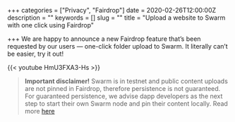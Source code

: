 +++
categories = ["Privacy", "Fairdrop"]
date = 2020-02-26T12:00:00Z
description = ""
keywords = []
slug = ""
title = "Upload a website to Swarm with one click using Fairdrop"

+++
We are happy to announce a new Fairdrop feature that’s been requested by our users — one-click folder upload to Swarm. It literally can’t be easier, try it out!

{{< youtube HmU3FXA3-Hs >}}

> **Important disclaimer!** Swarm is in testnet and public content uploads are not pinned in Fairdrop, therefore persistence is not guaranteed. For guaranteed persistence, we advise dapp developers as the next step to start their own Swarm node and pin their content locally. Read more [here](https://medium.com/ethereum-swarm/get-ready-for-unstoppable-dapp-development-with-swarm-mvp-852933e32676)

